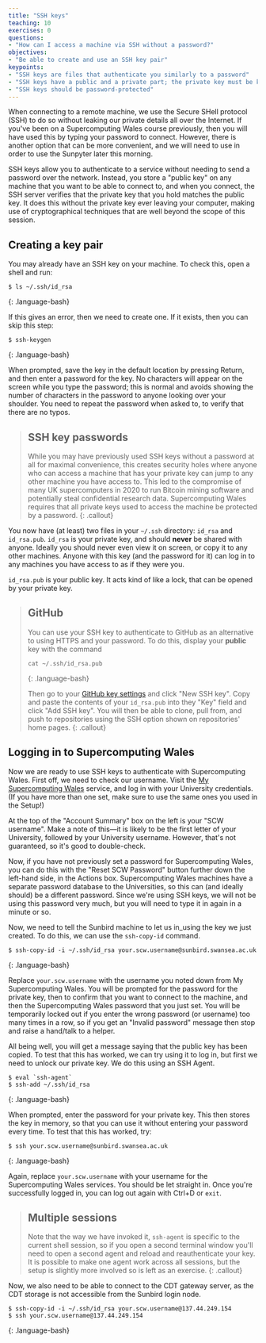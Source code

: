 ```yaml
---
title: "SSH keys"
teaching: 10
exercises: 0
questions:
- "How can I access a machine via SSH without a password?"
objectives:
- "Be able to create and use an SSH key pair"
keypoints:
- "SSH keys are files that authenticate you similarly to a password"
- "SSH keys have a public and a private part; the private key must be kept private"
- "SSH keys should be password-protected"
---
```


When connecting to a remote machine, we use the Secure SHell protocol (SSH) to do so without leaking our private details all over the Internet. If you've been on a Supercomputing Wales course previously, then you will have used this by typing your password to connect. However, there is another option that can be more convenient, and we will need to use in order to use the Sunpyter later this morning.

SSH keys allow you to authenticate to a service without needing to send a password over the network. Instead, you store a "public key" on any machine that you want to be able to connect to, and when you connect, the SSH server verifies that the private key that you hold matches the public key. It does this without the private key ever leaving your computer, making use of cryptographical techniques that are well beyond the scope of this session.

## Creating a key pair 

You may already have an SSH key on your machine. To check this, open a shell and run:

~~~
$ ls ~/.ssh/id_rsa
~~~
{: .language-bash}

If this gives an error, then we need to create one. If it exists, then you can skip this step:

~~~
$ ssh-keygen
~~~
{: .language-bash}

When prompted, save the key in the default location by pressing Return, and then enter a password for the key. No characters will appear on the screen while you type the password; this is normal and avoids showing the number of characters in the password to anyone looking over your shoulder. You need to repeat the password when asked to, to verify that there are no typos.

> ## SSH key passwords
>
> While you may have previously used SSH keys without a password at all for maximal convenience, this creates security holes where anyone who can access a machine that has your private key can jump to any other machine you have access to. This led to the compromise of many UK supercomputers in 2020 to run Bitcoin mining software and potentially steal confidential research data. Supercomputing Wales requires that all private keys used to access the machine be protected by a password.
{: .callout}

You now have (at least) two files in your `~/.ssh` directory: `id_rsa` and `id_rsa.pub`. `id_rsa` is your private key, and should **never** be shared with anyone. Ideally you should never even view it on screen, or copy it to any other machines. Anyone with this key (and the password for it) can log in to any machines you have access to as if they were you.

`id_rsa.pub` is your public key. It acts kind of like a lock, that can be opened by your private key.

> ## GitHub
>
> You can use your SSH key to authenticate to GitHub as an alternative to using HTTPS and your password. To do this, display your **public** key with the command
>
> ~~~
> cat ~/.ssh/id_rsa.pub
> ~~~
> {: .language-bash}
>
> Then go to your [GitHub key settings](https://github.com/settings/keys) and click "New SSH key". Copy and paste the contents of your `id_rsa.pub` into they "Key" field and click "Add SSH key". You will then be able to clone, pull from, and push to repositories using the SSH option shown on repositories' home pages.
{: .callout}

## Logging in to Supercomputing Wales

Now we are ready to use SSH keys to authenticate with Supercomputing Wales. First off, we need to check our username. Visit the [My Supercomputing Wales](https://my.supercomputing.wales) service, and log in with your University credentials. (If you have more than one set, make sure to use the same ones you used in the Setup!)

At the top of the "Account Summary" box on the left is your "SCW username". Make a note of this&mdash;it is likely to be the first letter of your University, followed by your University username. However, that's not guaranteed, so it's good to double-check.

Now, if you have not previously set a password for Supercomputing Wales, you can do this with the "Reset SCW Password" button further down the left-hand side, in the Actions box. Supercomputing Wales machines have a separate password database to the Universities, so this can (and ideally should) be a different password. Since we're using SSH keys, we will not be using this password very much, but you will need to type it in again in a minute or so.

Now, we need to tell the Sunbird machine to let us in_using the key we just created. To do this, we can use the `ssh-copy-id` command.

~~~
$ ssh-copy-id -i ~/.ssh/id_rsa your.scw.username@sunbird.swansea.ac.uk
~~~
{: .language-bash}

Replace `your.scw.username` with the username you noted down from My Supercomputing Wales. You will be prompted for the password for the private key, then to confirm that you want to connect to the machine, and then the Supercomputing Wales password that you just set. You will be temporarily locked out if you enter the wrong password (or username) too many times in a row, so if you get an "Invalid password" message then stop and raise a hand/talk to a helper.

All being well, you will get a message saying that the public key has been copied. To test that this has worked, we can try using it to log in, but first we need to unlock our private key. We do this using an SSH Agent.

~~~
$ eval `ssh-agent`
$ ssh-add ~/.ssh/id_rsa
~~~
{: .language-bash}

When prompted, enter the password for your private key. This then stores the key in memory, so that you can use it without entering your password every time. To test that this has worked, try:

~~~
$ ssh your.scw.username@sunbird.swansea.ac.uk
~~~
{: .language-bash}

Again, replace `your.scw.username` with your username for the Supercomputing Wales services. You should be let straight in. Once you're successfully logged in, you can log out again with Ctrl+D or `exit`.

> ## Multiple sessions
>
> Note that the way we have invoked it, `ssh-agent` is specific to the current shell session, so if you open a second terminal window you'll need to open a second agent and reload and reauthenticate your key. It is possible to make one agent work across all sessions, but the setup is slightly more involved so is left as an exercise.
{: .callout}

Now, we also need to be able to connect to the CDT gateway server, as the CDT storage is not accessible from the Sunbird login node.

~~~
$ ssh-copy-id -i ~/.ssh/id_rsa your.scw.username@137.44.249.154
$ ssh your.scw.username@137.44.249.154 
~~~
{: .language-bash}
